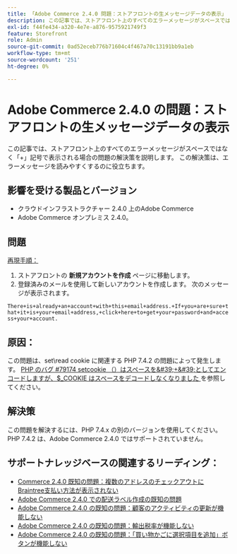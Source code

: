 ```yaml
---
title: 「Adobe Commerce 2.4.0 問題：ストアフロントの生メッセージデータの表示」
description: この記事では、ストアフロント上のすべてのエラーメッセージがスペースではなく「+」記号で表示される場合の問題の解決策を説明します。 この解決策は、エラーメッセージを読みやすくするのに役立ちます。
exl-id: f44fe434-a320-4e7e-a876-9575921749f3
feature: Storefront
role: Admin
source-git-commit: 0ad52eceb776b71604c4f467a70c13191bb9a1eb
workflow-type: tm+mt
source-wordcount: '251'
ht-degree: 0%

---
```


# Adobe Commerce 2.4.0 の問題：ストアフロントの生メッセージデータの表示

この記事では、ストアフロント上のすべてのエラーメッセージがスペースではなく「+」記号で表示される場合の問題の解決策を説明します。 この解決策は、エラーメッセージを読みやすくするのに役立ちます。

## 影響を受ける製品とバージョン

* クラウドインフラストラクチャー 2.4.0 上のAdobe Commerce
* Adobe Commerce オンプレミス 2.4.0。

## 問題

<u> 再現手順：</u>

1. ストアフロントの **新規アカウントを作成** ページに移動します。
1. 登録済みのメールを使用して新しいアカウントを作成します。 次のメッセージが表示されます。

`There+is+already+an+account+with+this+email+address.+If+you+are+sure+that+it+is+your+email+address,+click+here+to+get+your+password+and+access+your+account.`

## 原因：

この問題は、set\\read cookie に関連する PHP 7.4.2 の問題によって発生します。 [PHP のバグ \#79174 setcookie （）はスペースを\&#39;+\&#39;としてエンコードしますが、$\_COOKIE はスペースをデコードしなくなりました ](https://bugs.php.net/bug.php?id=79174) を参照してください。

## 解決策

この問題を解決するには、PHP 7.4.x の別のバージョンを使用してください。PHP 7.4.2 は、Adobe Commerce 2.4.0 ではサポートされていません。

## サポートナレッジベースの関連するリーディング：

* [Commerce 2.4.0 既知の問題：複数のアドレスのチェックアウトにBraintree支払い方法が表示されない](/help/troubleshooting/payments/magento-2-4-0-braintree-not-in-multiple-addresses-checkout.md)
* [Adobe Commerce 2.4.0 での配送ラベル作成の既知の問題](/help/troubleshooting/known-issues-patches-attached/shipping-labels-creation-known-issue-in-magento-2-4-0.md)
* [Adobe Commerce 2.4.0 の既知の問題：顧客のアクティビティの更新が機能しない](/help/troubleshooting/miscellaneous/magento-2-4-0-refresh-on-customer-activities-does-not-work.md)
* [Adobe Commerce 2.4.0 の既知の問題：輸出税率が機能しない](/help/troubleshooting/miscellaneous/magento-2-4-0-known-issue-export-tax-rates-does-not-work.md)
* [Adobe Commerce 2.4.0 の既知の問題：「買い物かごに選択項目を追加」ボタンが機能しない](/help/troubleshooting/miscellaneous/magento-2-4-0-add-selections-to-my-cart-does-not-work.md)
